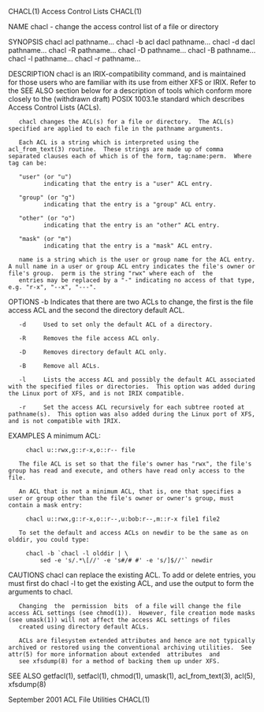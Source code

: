 CHACL(1)                                                                                     Access Control Lists                                                                                    CHACL(1)

NAME
       chacl - change the access control list of a file or directory

SYNOPSIS
       chacl acl pathname...
       chacl -b acl dacl pathname...
       chacl -d dacl pathname...
       chacl -R pathname...
       chacl -D pathname...
       chacl -B pathname...
       chacl -l pathname...
       chacl -r pathname...

DESCRIPTION
       chacl is an IRIX-compatibility command, and is maintained for those users who are familiar with its use from either XFS or IRIX.  Refer to the SEE ALSO section below for a description of tools which
       conform more closely to the (withdrawn draft) POSIX 1003.1e standard which describes Access Control Lists (ACLs).

       chacl changes the ACL(s) for a file or directory.  The ACL(s) specified are applied to each file in the pathname arguments.

       Each ACL is a string which is interpreted using the acl_from_text(3) routine.  These strings are made up of comma separated clauses each of which is of the form, tag:name:perm.  Where tag can be:

       "user" (or "u")
              indicating that the entry is a "user" ACL entry.

       "group" (or "g")
              indicating that the entry is a "group" ACL entry.

       "other" (or "o")
              indicating that the entry is an "other" ACL entry.

       "mask" (or "m")
              indicating that the entry is a "mask" ACL entry.

       name is a string which is the user or group name for the ACL entry.  A null name in a user or group ACL entry indicates the file's owner or file's group.  perm is the string "rwx" where each of  the
       entries may be replaced by a "-" indicating no access of that type, e.g. "r-x", "--x", "---".

OPTIONS
       -b     Indicates that there are two ACLs to change, the first is the file access ACL and the second the directory default ACL.

       -d     Used to set only the default ACL of a directory.

       -R     Removes the file access ACL only.

       -D     Removes directory default ACL only.

       -B     Remove all ACLs.

       -l     Lists the access ACL and possibly the default ACL associated with the specified files or directories.  This option was added during the Linux port of XFS, and is not IRIX compatible.

       -r     Set the access ACL recursively for each subtree rooted at pathname(s).  This option was also added during the Linux port of XFS, and is not compatible with IRIX.

EXAMPLES
       A minimum ACL:

         chacl u::rwx,g::r-x,o::r-- file

       The file ACL is set so that the file's owner has "rwx", the file's group has read and execute, and others have read only access to the file.

       An ACL that is not a minimum ACL, that is, one that specifies a user or group other than the file's owner or owner's group, must contain a mask entry:

         chacl u::rwx,g::r-x,o::r--,u:bob:r--,m::r-x file1 file2

       To set the default and access ACLs on newdir to be the same as on olddir, you could type:

         chacl -b `chacl -l olddir | \
             sed -e 's/.*\[//' -e 's#/# #' -e 's/]$//'` newdir

CAUTIONS
       chacl can replace the existing ACL.  To add or delete entries, you must first do chacl -l to get the existing ACL, and use the output to form the arguments to chacl.

       Changing  the  permission  bits  of a file will change the file access ACL settings (see chmod(1)).  However, file creation mode masks (see umask(1)) will not affect the access ACL settings of files
       created using directory default ACLs.

       ACLs are filesystem extended attributes and hence are not typically archived or restored using the conventional archiving utilities.  See attr(5) for more information about extended  attributes  and
       see xfsdump(8) for a method of backing them up under XFS.

SEE ALSO
       getfacl(1), setfacl(1), chmod(1), umask(1), acl_from_text(3), acl(5), xfsdump(8)

September 2001                                                                                ACL File Utilities                                                                                     CHACL(1)
